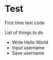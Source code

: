 # Test
First time test code

List of things to do
* Write Hello World
* Input username
* Save username
